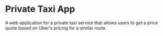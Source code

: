 # Private Taxi App

A web application for a private taxi service that allows users to get a price quote based on Uber's pricing for a similar route.